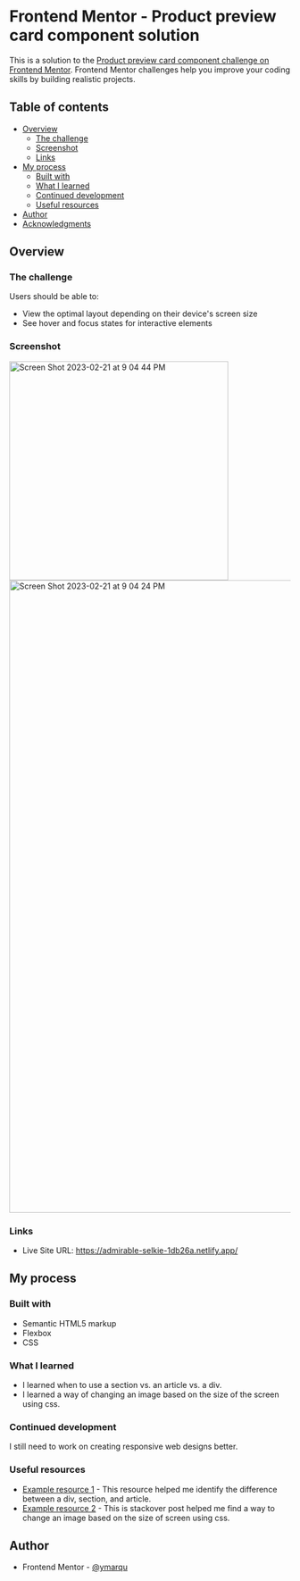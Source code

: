 
# Frontend Mentor - Product preview card component solution

This is a solution to the [Product preview card component challenge on Frontend Mentor](https://www.frontendmentor.io/challenges/product-preview-card-component-GO7UmttRfa). Frontend Mentor challenges help you improve your coding skills by building realistic projects.

## Table of contents

- [Overview](#overview)
  - [The challenge](#the-challenge)
  - [Screenshot](#screenshot)
  - [Links](#links)
- [My process](#my-process)
  - [Built with](#built-with)
  - [What I learned](#what-i-learned)
  - [Continued development](#continued-development)
  - [Useful resources](#useful-resources)
- [Author](#author)
- [Acknowledgments](#acknowledgments)


## Overview

### The challenge

Users should be able to:

- View the optimal layout depending on their device's screen size
- See hover and focus states for interactive elements

### Screenshot
<img width="392" alt="Screen Shot 2023-02-21 at 9 04 44 PM" src="https://user-images.githubusercontent.com/98546426/220529333-1c3b5e96-5a84-426f-a534-3c61e770a047.png">

<img width="1133" alt="Screen Shot 2023-02-21 at 9 04 24 PM" src="https://user-images.githubusercontent.com/98546426/220529409-e7953406-d8ee-4a7b-8142-c79006618717.png">


### Links

- Live Site URL: https://admirable-selkie-1db26a.netlify.app/

## My process

### Built with

- Semantic HTML5 markup
- Flexbox
- CSS



### What I learned

- I learned when to use a section vs. an article vs. a div.
- I learned a way of changing an image based on the size of the screen using css.


### Continued development

I still need to work on creating responsive web designs better.


### Useful resources

- [Example resource 1](https://www.youtube.com/watch?v=swWeWesZVZU) - This resource helped me identify the difference between a div, section, and article.
- [Example resource 2](https://stackoverflow.com/questions/28966158/changing-image-depending-on-mobile-or-desktop-html-css) - This is stackover post helped me find a way to change an image based on the size of screen using css.


## Author

- Frontend Mentor - [@ymarqu](https://www.frontendmentor.io/profile/ymarqu)
